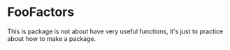 # FooFactors

This is package is not about have very useful functions, it's just to practice about how to make a package.
